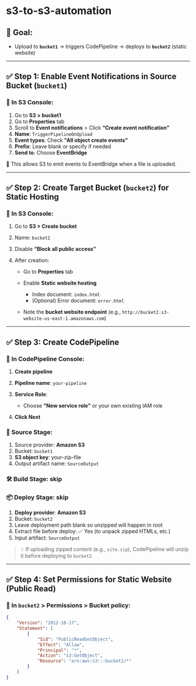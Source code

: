 # s3-to-s3-automation


## 🧭 Goal:

* Upload to **`bucket1`** → triggers CodePipeline → deploys to **`bucket2`** (static website)

---

## ✅ Step 1: Enable Event Notifications in Source Bucket (`bucket1`)

### 🔹 In S3 Console:

1. Go to **S3 > bucket1**
2. Go to **Properties** tab
3. Scroll to **Event notifications** > Click **“Create event notification”**
4. **Name**: `TriggerPipelineOnUpload`
5. **Event types**: Check **"All object create events"**
6. **Prefix**: Leave blank or specify if needed
7. **Send to**: Choose **EventBridge**

📌 This allows S3 to emit events to EventBridge when a file is uploaded.

---

## ✅ Step 2: Create Target Bucket (`bucket2`) for Static Hosting

### 🔹 In S3 Console:

1. Go to **S3 > Create bucket**
2. Name: `bucket2`
3. Disable **“Block all public access”**
4. After creation:

   * Go to **Properties** tab
   * Enable **Static website hosting**

     * Index document: `index.html`
     * (Optional) Error document: `error.html`
   * Note the **bucket website endpoint** (e.g., `http://bucket2.s3-website-us-east-1.amazonaws.com`)

---

## ✅ Step 3: Create CodePipeline

### 🔹 In CodePipeline Console:

1. **Create pipeline**
2. **Pipeline name**: `your-pipeline`
3. **Service Role**:

   * Choose **"New service role"** or your own existing IAM role
4. **Click Next**

### 🧩 Source Stage:

1. Source provider: **Amazon S3**
2. Bucket: `bucket1`
3. **S3 object key**: your-zip-file
4. Output artifact name: `SourceOutput`

### 🛠️ Build Stage: skip
### 📦 Deploy Stage: skip

1. **Deploy provider**: **Amazon S3**
2. Bucket: `bucket2`
3. Leave deployment path blank so unzipped will happen in root
4. Extract file before deploy: ✅ Yes (to unpack zipped HTMLs, etc.)
5. Input artifact: `SourceOutput`

> 💡 If uploading zipped content (e.g., `site.zip`), CodePipeline will unzip it before deploying to `bucket2`.

---

## ✅ Step 4: Set Permissions for Static Website (Public Read)

### 🔹 In `bucket2` > Permissions > Bucket policy:

```json
{
    "Version": "2012-10-17",
    "Statement": [
        {
            "Sid": "PublicReadGetObject",
            "Effect": "Allow",
            "Principal": "*",
            "Action": "s3:GetObject",
            "Resource": "arn:aws:s3:::bucket2/*"
        }
    ]
}
```

